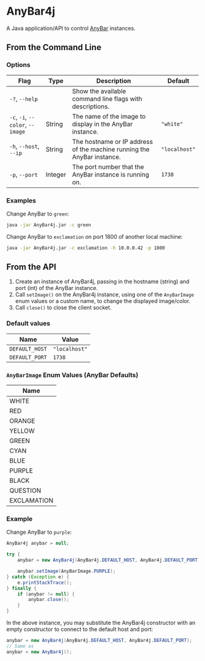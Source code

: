 # AnyBar4j

A Java application/API to control [AnyBar](https://github.com/tonsky/AnyBar)
instances.

## From the Command Line

### Options

| Flag | Type | Description | Default |
| ---- | ---- | ----------- | ------- |
| `-?`, `--help` || Show the available command line flags with descriptions. ||
| `-c`, `-i`, `--color`, `--image` | String | The name of the image to display in the AnyBar instance. | `"white"` |
| `-h`, `--host`, `--ip` | String | The hostname or IP address of the machine running the AnyBar instance. | `"localhost"` |
| `-p`, `--port` | Integer | The port number that the AnyBar instance is running on. | `1738` |

### Examples

Change AnyBar to `green`:

```bash
java -jar AnyBar4j.jar -c green
```

Change AnyBar to `exclamation` on port 1800 of another local machine:

```bash
java -jar AnyBar4j.jar -c exclamation -h 10.0.0.42 -p 1800
```

## From the API

1. Create an instance of AnyBar4j, passing in the hostname (string) and port (int) of the AnyBar instance.
2. Call `setImage()` on the AnyBar4j instance, using one of the `AnyBarImage` enum values or a custom name, to change the displayed image/color.
3. Call `close()` to close the client socket.

### Default values

| Name | Value |
| ---- | ----- |
| `DEFAULT_HOST` | `"localhost"` |
| `DEFAULT_PORT` | `1738` |

### `AnyBarImage` Enum Values (AnyBar Defaults)

| Name |
| ---- |
| WHITE |
| RED |
| ORANGE |
| YELLOW |
| GREEN |
| CYAN |
| BLUE |
| PURPLE |
| BLACK |
| QUESTION |
| EXCLAMATION |

### Example

Change AnyBar to `purple`:

```java
AnyBar4j anybar = null;

try {
	anybar = new AnyBar4j(AnyBar4j.DEFAULT_HOST, AnyBar4j.DEFAULT_PORT);

	anybar.setImage(AnyBarImage.PURPLE);
} catch (Exception e) {
	e.printStackTrace();
} finally {
	if (anybar != null) {
		anybar.close();
	}
}
```

In the above instance, you may substitute the AnyBar4j constructor with an empty constructor to connect to the default host and port:

```java
anybar = new AnyBar4j(AnyBar4j.DEFAULT_HOST, AnyBar4j.DEFAULT_PORT);
// Same as
anybar = new AnyBar4j();
```
